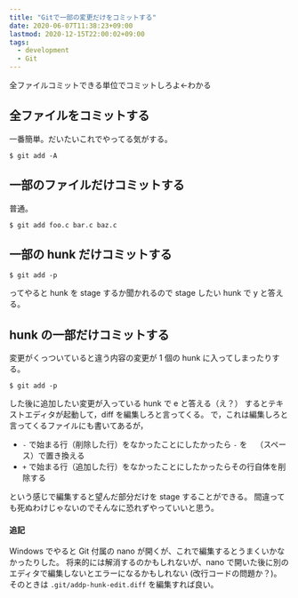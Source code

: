```yaml
---
title: "Gitで一部の変更だけをコミットする"
date: 2020-06-07T11:38:23+09:00
lastmod: 2020-12-15T22:00:02+09:00
tags:
  - development
  - Git
---
```


全ファイルコミットできる単位でコミットしろよ←わかる

## 全ファイルをコミットする

一番簡単。だいたいこれでやってる気がする。

```shell
$ git add -A
```

## 一部のファイルだけコミットする

普通。

```shell
$ git add foo.c bar.c baz.c
```

## 一部の hunk だけコミットする

```shell
$ git add -p
```

ってやると hunk を stage するか聞かれるので stage したい hunk で y と答える。

## hunk の一部だけコミットする

変更がくっついていると違う内容の変更が 1 個の hunk に入ってしまったりする。

```shell
$ git add -p
```

した後に追加したい変更が入っている hunk で e と答える（え？）
するとテキストエディタが起動して，diff を編集しろと言ってくる。
で，これは編集しろと言ってくるファイルにも書いてあるが，

- `-` で始まる行（削除した行）をなかったことにしたかったら `-` を ` ` （スペース）で置き換える
- `+` で始まる行（追加した行）をなかったことにしたかったらその行自体を削除する

という感じで編集すると望んだ部分だけを stage することができる。
間違っても死ぬわけじゃないのでそんなに恐れずやっていいと思う。

#### 追記

Windows でやると Git 付属の nano が開くが、これで編集するとうまくいかなかったりした。
将来的には解消するのかもしれないが、nano で開いた後に別のエディタで編集しないとエラーになるかもしれない
(改行コードの問題か？)。
そのときは `.git/addp-hunk-edit.diff` を編集すれば良い。
